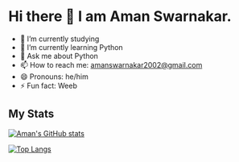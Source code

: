 # Hi there 👋 I am Aman Swarnakar.

- 🔭 I’m currently studying
- 🌱 I’m currently learning Python
- 💬 Ask me about Python
- 📫 How to reach me: amanswarnakar2002@gmail.com
- 😄 Pronouns: he/him
- ⚡ Fun fact: Weeb


## My Stats
  
[![Aman's GitHub stats](https://github-readme-stats.vercel.app/api?username=amanswarnakar)](https://github.com/anuraghazra/github-readme-stats)

[![Top Langs](https://github-readme-stats.vercel.app/api/top-langs/?username=amanswarnakar&layout=compact)](https://github.com/anuraghazra/github-readme-stats)
